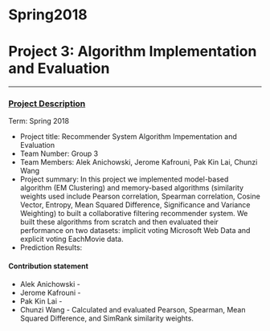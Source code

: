 # Spring2018


# Project 3: Algorithm Implementation and Evaluation

----


### [Project Description](doc/)

Term: Spring 2018

+ Project title: Recommender System Algorithm Impementation and Evaluation
+ Team Number: Group 3 
+ Team Members: Alek Anichowski, Jerome Kafrouni, Pak Kin Lai, Chunzi Wang
+ Project summary: In this project we implemented model-based algorithm (EM Clustering) and memory-based algorithms (similarity weights used include Pearson correlation, Spearman correlation, Cosine Vector, Entropy, Mean Squared Difference, Significance and Variance Weighting) to built a collaborative filtering recommender system. We built these algorithms from scratch and then evaluated their performance on two datasets: implicit voting Microsoft Web Data and explicit voting EachMovie data.
+ Prediction Results:



#### Contribution statement

+ Alek Anichowski -
+ Jerome Kafrouni -
+ Pak Kin Lai -
+ Chunzi Wang - Calculated and evaluated Pearson, Spearman, Mean Squared Difference, and SimRank similarity weights.



